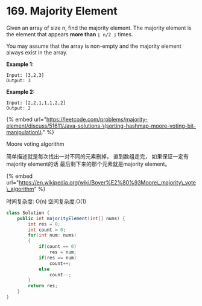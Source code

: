 # 169. Majority Element



Given an array of size n, find the majority element. The majority element is the element that appears **more than** `⌊ n/2 ⌋` times.

You may assume that the array is non-empty and the majority element always exist in the array.

**Example 1:**

```text
Input: [3,2,3]
Output: 3
```

**Example 2:**

```text
Input: [2,2,1,1,1,2,2]
Output: 2
```

{% embed url="https://leetcode.com/problems/majority-element/discuss/51611/Java-solutions-\(sorting-hashmap-moore-voting-bit-manipulation\)." %}

Moore voting algorithm 

简单描述就是每次找出一对不同的元素删掉， 直到数组走完， 如果保证一定有majority element的话 最后剩下来的那个元素就是majority element。

{% embed url="https://en.wikipedia.org/wiki/Boyer%E2%80%93Moore\_majority\_vote\_algorithm" %}

时间复杂度: O\(n\) 空间复杂度:O\(1\)

```java
class Solution {
    public int majorityElement(int[] nums) {
        int res = 0;
        int count = 0;
        for(int num: nums)
        {
            if(count == 0)
                res = num;
            if(res == num)
                count++;
            else
                count--;
        }
        return res;
    }
}
```



